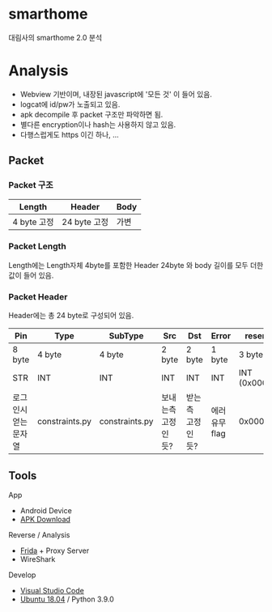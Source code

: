  
# smarthome
대림사의 smarthome 2.0 분석

# Analysis
- Webview 기반이며, 내장된 javascript에 '모든 것' 이 들어 있음.
- logcat에 id/pw가 노출되고 있음.
- apk decompile 후 packet 구조만 파악하면 됨.
- 별다른 encryption이나 hash는 사용하지 않고 있음.
- 다행스럽게도 https 이긴 하나, ...

## Packet

### Packet 구조
| Length | Header | Body |
|--------|--------|--------|
| 4 byte 고정 | 24 byte 고정 | 가변 |


### Packet Length
Length에는 Length자체 4byte를 포함한 Header 24byte 와 body 길이를 모두 더한 값이 들어 있음.

### Packet Header
Header에는 총 24 byte로 구성되어 있음.

|Pin| Type | SubType | Src | Dst | Error | reserved|
|--------|--------|--------|--------|--------|--------|--------|
| 8 byte | 4 byte | 4 byte | 2 byte | 2 byte | 1 byte | 3 byte | 
| STR | INT | INT | INT | INT | INT | INT (0x000000) | 
|로그인시<br/>얻는<br/>문자열|constraints.py|constraints.py|보내는측<br/>고정인듯?|받는측<br/>고정인듯?|에러유무<br/>flag|0x000000|


## Tools

App
- Android Device
- [APK Download](https://www.apkfollow.com/app/zh/epyeonhansesang-seumateuhom-2-0/kr.co.daelimcorp.smarthome/)

Reverse / Analysis
- [Frida](https://frida.re/) + Proxy Server
- WireShark

Develop
- [Visual Studio Code](https://code.visualstudio.com/)
- [Ubuntu 18.04](https://releases.ubuntu.com/18.04/) / Python 3.9.0

